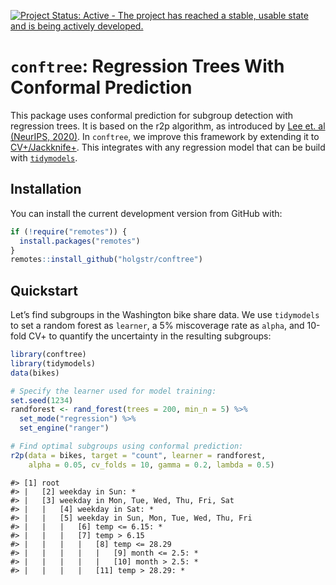 
<!-- README.md is generated from README.Rmd. Please edit that file -->
<!-- badges: start -->

[![Project Status: Active - The project has reached a stable, usable
state and is being actively
developed.](https://www.repostatus.org/badges/latest/active.svg)](https://www.repostatus.org/#active)
<!-- badges: end -->

# **`conftree`**: Regression Trees With Conformal Prediction

This package uses conformal prediction for subgroup detection with
regression trees. It is based on the r2p algorithm, as introduced by
[Lee et. al (NeurIPS,
2020)](https://proceedings.neurips.cc/paper/2020/hash/1819020b02e926785cf3be594d957696-Abstract.html).
In `conftree`, we improve this framework by extending it to
[CV+/Jackknife+](https://arxiv.org/abs/1905.02928). This integrates with
any regression model that can be build with
[`tidymodels`](https://www.tidymodels.org/find/parsnip/).

## Installation

You can install the current development version from GitHub with:

``` r
if (!require("remotes")) {
  install.packages("remotes")
}
remotes::install_github("holgstr/conftree")
```

## Quickstart

Let’s find subgroups in the Washington bike share data. We use
`tidymodels` to set a random forest as `learner`, a 5% miscoverage rate
as `alpha`, and 10-fold CV+ to quantify the uncertainty in the resulting
subgroups:

``` r
library(conftree)
library(tidymodels)
data(bikes)

# Specify the learner used for model training:
set.seed(1234)
randforest <- rand_forest(trees = 200, min_n = 5) %>%
  set_mode("regression") %>%
  set_engine("ranger")

# Find optimal subgroups using conformal prediction:
r2p(data = bikes, target = "count", learner = randforest,
    alpha = 0.05, cv_folds = 10, gamma = 0.2, lambda = 0.5)
```

    #> [1] root
    #> |   [2] weekday in Sun: *
    #> |   [3] weekday in Mon, Tue, Wed, Thu, Fri, Sat
    #> |   |   [4] weekday in Sat: *
    #> |   |   [5] weekday in Sun, Mon, Tue, Wed, Thu, Fri
    #> |   |   |   [6] temp <= 6.15: *
    #> |   |   |   [7] temp > 6.15
    #> |   |   |   |   [8] temp <= 28.29
    #> |   |   |   |   |   [9] month <= 2.5: *
    #> |   |   |   |   |   [10] month > 2.5: *
    #> |   |   |   |   [11] temp > 28.29: *
